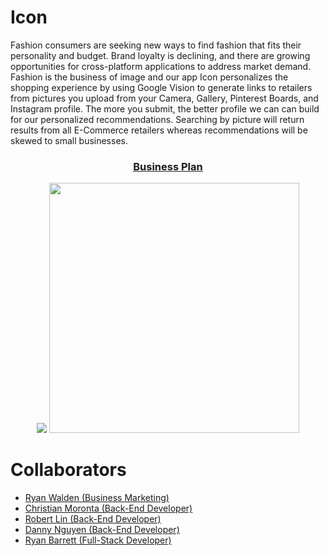 # Icon
<p>Fashion consumers are seeking new ways to find fashion that fits their personality and budget. Brand loyalty is declining, and there are growing opportunities for cross-platform applications to address market demand. Fashion is the business of image and our app Icon personalizes the shopping experience by using Google Vision to generate links to retailers from pictures you upload from your Camera, Gallery, Pinterest Boards, and Instagram profile. The more you submit, the better profile we can can build for our personalized recommendations. Searching by picture will return results from all E-Commerce retailers whereas recommendations will be skewed to small businesses.</p>

<h3 align="center"><a href="https://drive.google.com/file/d/1u0hfxBe7PTtvjWH6SAVFLcaKe68AEPuf/view?usp=sharing">Business Plan</a></h3>


<p align="center"><img src="https://pbs.twimg.com/profile_images/1002529004828569600/rg9VJtAU_400x400.jpg">
<img height="400" width="400" src="https://i.imgur.com/qvjjaWx.jpg"></p>

# Collaborators

<ul>
  <li><a href="https://www.linkedin.com/in/ryan-walden-28771a8b/">Ryan Walden (Business Marketing)</a></li>
  <li><a href="https://github.com/Poliphria">Christian Moronta (Back-End Developer)</a></li>
  <li><a href="https://github.com/RobotRoberto">Robert Lin (Back-End Developer)</a></li>
  <li><a href="https://github.com/DanWin94">Danny Nguyen (Back-End Developer)</a></li>
  <li><a href="https://www.linkedin.com/in/ryan-barrett2/">Ryan Barrett (Full-Stack Developer)</a></li>
</ul>
